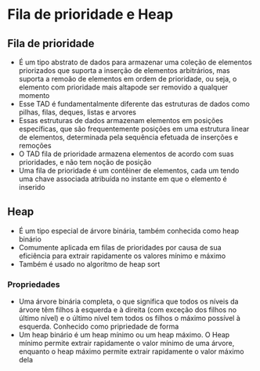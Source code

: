 # Fila de prioridade e Heap

## Fila de prioridade

- É um tipo abstrato de dados para armazenar uma coleção de elementos priorizados que suporta a inserção de elementos arbitrários, mas suporta a remoão de elementos em ordem de prioridade, ou seja, o elemento com prioridade mais altapode ser removido a qualquer momento
- Esse TAD é fundamentalmente diferente das estruturas de dados como pilhas, filas, deques, listas e arvores
- Essas estruturas de dados armazenam elementos em posições específicas, que são frequentemente posições em uma estrutura linear de elementos, determinada pela sequência efetuada de inserções e remoções
- O TAD fila de prioridade armazena elementos de acordo com suas prioridades, e não tem noção de posição
- Uma fila de prioridade é um contêiner de elementos, cada um tendo uma chave associada atribuída no instante em que o elemento é inserido

## Heap

- É um tipo especial de árvore binária, também conhecida como heap binário
- Comumente aplicada em filas de prioridades por causa de sua eficiência para extrair rapidamente os valores mínimo e máximo
- Também é usado no algoritmo de heap sort

### Propriedades

- Uma árvore binária completa, o que significa que todos os níveis da árvore têm filhos à esquerda e à direita (com exceção dos filhos no último nível) e o último nível tem todos os filhos o máximo possível à esquerda. Conhecido como pripriedade de forma
- Um heap binário é um heap mínimo ou um heap máximo. O Heap mínimo permite extrair rapidamente o valor mínimo de uma árvore, enquanto o heap máximo permite extrair rapidamente o valor máximo dela